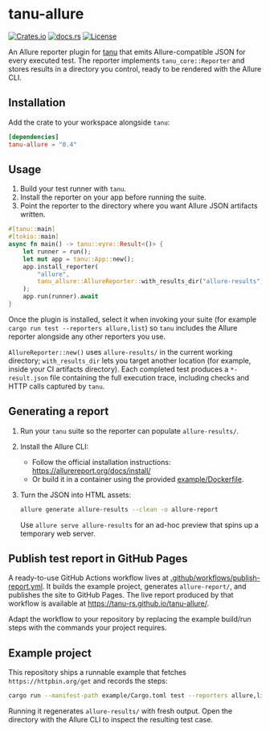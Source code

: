 # tanu-allure

[![Crates.io](https://img.shields.io/crates/v/tanu-allure)](https://crates.io/crates/tanu-allure) [![docs.rs](https://img.shields.io/docsrs/tanu-allure)](https://docs.rs/tanu-allure) [![License](https://img.shields.io/badge/license-Apache--2.0-blue.svg)](LICENSE)

An Allure reporter plugin for [tanu](https://github.com/tanu-rs/tanu) that emits Allure-compatible JSON for every executed test. The reporter implements `tanu_core::Reporter` and stores results in a directory you control, ready to be rendered with the Allure CLI.

## Installation

Add the crate to your workspace alongside `tanu`:

```toml
[dependencies]
tanu-allure = "0.4"
```

## Usage

1. Build your test runner with `tanu`.
2. Install the reporter on your app before running the suite.
3. Point the reporter to the directory where you want Allure JSON artifacts written.

```rust
#[tanu::main]
#[tokio::main]
async fn main() -> tanu::eyre::Result<()> {
    let runner = run();
    let mut app = tanu::App::new();
    app.install_reporter(
        "allure",
        tanu_allure::AllureReporter::with_results_dir("allure-results"),
    );
    app.run(runner).await
}
```

Once the plugin is installed, select it when invoking your suite (for example `cargo run test --reporters allure,list`) so `tanu` includes the Allure reporter alongside any other reporters you use.

`AllureReporter::new()` uses `allure-results/` in the current working directory; `with_results_dir` lets you target another location (for example, inside your CI artifacts directory). Each completed test produces a `*-result.json` file containing the full execution trace, including checks and HTTP calls captured by `tanu`.

## Generating a report

1. Run your `tanu` suite so the reporter can populate `allure-results/`.
2. Install the Allure CLI:
   - Follow the official installation instructions: https://allurereport.org/docs/install/
   - Or build it in a container using the provided [example/Dockerfile](example/Dockerfile).
3. Turn the JSON into HTML assets:

   ```sh
   allure generate allure-results --clean -o allure-report
   ```

   Use `allure serve allure-results` for an ad-hoc preview that spins up a temporary web server.

## Publish test report in GitHub Pages

A ready-to-use GitHub Actions workflow lives at [.github/workflows/publish-report.yml](.github/workflows/publish-report.yml). It builds the example project, generates `allure-report/`, and publishes the site to GitHub Pages. The live report produced by that workflow is available at https://tanu-rs.github.io/tanu-allure/.

Adapt the workflow to your repository by replacing the example build/run steps with the commands your project requires.

## Example project

This repository ships a runnable example that fetches `https://httpbin.org/get` and records the steps:

```sh
cargo run --manifest-path example/Cargo.toml test --reporters allure,list
```

Running it regenerates `allure-results/` with fresh output. Open the directory with the Allure CLI to inspect the resulting test case.

